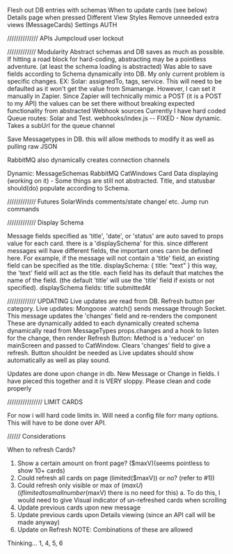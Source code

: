 Flesh out DB entries with schemas
When to update cards (see below)
Details page when pressed
Different View Styles
Remove unneeded extra views (MessageCards)
Settings
AUTH


////////////// APIs
Jumpcloud user lockout




///////////// Modularity
Abstract schemas and DB saves as much as possible. If hitting a road block for hard-coding, abstracting may be a pointless adventure. (at least the schema loading is abstracted)
Was able to save fields according to Schema dynamically into DB.
My only current problem is specific changes. EX: Solar: assignedTo, tags, service.
This will need to be defaulted as it won't get the value from Smamange.
However, I can set it manually in Zapier. Since Zapier will technically mimic a POST (it is a POST to my API) the values can be set there without breaking expected functionality from abstracted Webhook sources
Currently I have hard coded Queue routes: Solar and Test. webhooks/index.js -- FIXED - Now dynamic. Takes a subUrl for the queue channel

Save Messagetypes in DB. this will allow methods to modify it as well as pulling raw JSON

RabbitMQ also dynamically creates connection channels

Dynamic:
MessageSchemas
RabbitMQ
CatWindows
Card Data displaying (working on it) - Some things are still not abstracted.
    Title, and statusbar should(do) populate according to Schema.




///////////// Futures
SolarWinds comments/state change/ etc.
Jump run commands

///////////// Display Schema

Message fields specified as 'title', 'date', or 'status' are auto saved to props value for each card.
there is a 'displaySchema' for this.
since different messages will have different fields, the important ones cann be defined here.
For example, if the message will not contain a 'title' field, an existing field can be specified as the title.
displaySchema: {
    title: "text"
}
this way, the 'text' field will act as the title.
each field has its default that matches the name of the field. (the default 'title' will use the 'title' field if exists or not specified).
displaySchema fields:
title
submittedAt

///////////// UPDATING
Live updates are read from DB. Refresh button per category.
Live updates:
    Mongoose .watch() sends message through Socket. This message updates the 'changes' field and re-renders the component
        These are dynamically added to each dynamically created schema dynamically read from MessageTypes
    props.changes and a hook to listen for the change, then render
Refresh Button:
    Method is a 'reducer' on mainScreen and passed to CatWindow.
        Clears 'changes' field to give a refresh.
    Button shouldnt be needed as Live updates should show automatically as well as play sound.

Updates are done upon change in db. New Message or Change in fields.
I have pieced this together and it is VERY sloppy. Please clean and code properly

//////////////// LIMIT CARDS

For now i will hard code limits in. Will need a config file forr many options. This will have to be done over API.

////// Considerations

When to refresh Cards?
1. Show a certain amount on front page? ($maxV)(seems pointless to show 10+ cards)
2. Could refresh all cards on page (limited($maxV)) or no? (refer to #1))
3. Could refresh only visible or max of ($maxU) (if limited to small number($maxV) there is no need for this)
    a. To do this, I would need to give Visual indicator of un-refreshed cards when scrolling
4. Update previous cards upon new message
5. Update previous cards upon Details viewing (since an API call will be made anyway)
6. Update on Refresh
NOTE: Combinations of these are allowed

Thinking...
1, 4, 5, 6
